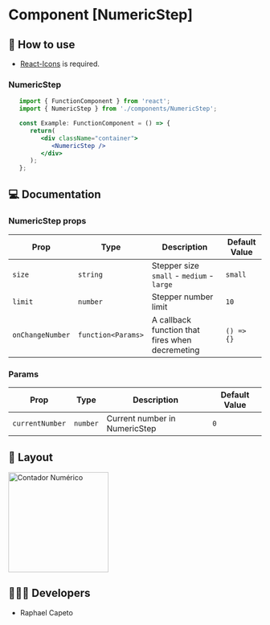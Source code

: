 # Component [NumericStep]


## 🚀 How to use

 - [React-Icons](https://react-icons.github.io/react-icons/) is required.

### NumericStep
```jsx
   import { FunctionComponent } from 'react';
   import { NumericStep } from './components/NumericStep';

   const Example: FunctionComponent = () => {
      return(
         <div className="container">
            <NumericStep />
         </div>
      );
   };

```

## 💻 Documentation

### NumericStep props

| Prop | Type | Description                                                                                                                                         | Default Value |
| --------- | -------- | ------------------------------------------------------------------------------------------------------------------------------------------------------- | ----------------- |
| `size`  | `string` | Stepper size `small` - `medium` - `large` | `small` |
| `limit`  | `number` | Stepper number limit  | `10` |
| `onChangeNumber`  | `function<Params>` | A callback function that fires when decremeting | `() => {}`| 

### Params

| Prop | Type | Description                                                                                                                                         | Default Value |
| --------- | -------- | ------------------------------------------------------------------------------------------------------------------------------------------------------- | ----------------- |
| `currentNumber`  | `number` | Current number in NumericStep | `0` |

## 🔖 Layout

<p align="left"> 
<img width="199" alt="Contador Numérico" src="https://user-images.githubusercontent.com/61842405/154809102-87d24ac9-eeb4-426c-a7e7-1de21516bf3e.png">
</p>

## 👨🏻‍💻 Developers
- Raphael Capeto


